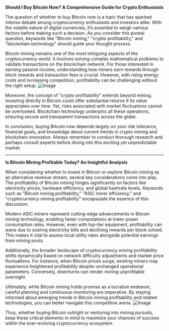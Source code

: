 **Should I Buy Bitcoin Now? A Comprehensive Guide for Crypto Enthusiasts**

The question of whether to buy Bitcoin now is a topic that has sparked intense debate among cryptocurrency enthusiasts and investors alike. With the volatile nature of digital currencies, it’s essential to weigh various factors before making such a decision. As you consider this pivotal question, keywords like "Bitcoin mining," "crypto profitability," and "blockchain technology" should guide your thought process.

Bitcoin mining remains one of the most intriguing aspects of the cryptocurrency world. It involves solving complex mathematical problems to validate transactions on the blockchain network. For those interested in earning passive income, understanding how miners earn rewards through block rewards and transaction fees is crucial. However, with rising energy costs and increasing competition, profitability can be challenging without the right setup. ![Image](https://github.com/user-attachments/assets/b6e7b7a2-655e-4d44-8baa-20c566a3cb65)

Moreover, the concept of "crypto profitability" extends beyond mining. Investing directly in Bitcoin could offer substantial returns if its value appreciates over time. Yet, risks associated with market fluctuations cannot be overlooked. Blockchain technology underpins all these operations, ensuring secure and transparent transactions across the globe.

In conclusion, buying Bitcoin now depends largely on your risk tolerance, financial goals, and knowledge about current trends in crypto mining and blockchain innovation. Always remember to conduct thorough research and perhaps consult experts before diving into this exciting yet unpredictable market.

---

**Is Bitcoin Mining Profitable Today? An Insightful Analysis**

When considering whether to invest in Bitcoin or explore Bitcoin mining as an alternative revenue stream, several key considerations come into play. The profitability of Bitcoin mining hinges significantly on factors like electricity prices, hardware efficiency, and global hashrate levels. Keywords such as "Bitcoin mining profitability," "ASIC miner efficiency," and "cryptocurrency mining profitability" encapsulate the essence of this discussion.

Modern ASIC miners represent cutting-edge advancements in Bitcoin mining technology, enabling faster computations at lower power consumption rates. However, even with top-tier equipment, profitability can wane due to soaring electricity bills and declining rewards per block solved. This makes it vital to assess local utility rates alongside potential earnings from mining pools.

Additionally, the broader landscape of cryptocurrency mining profitability shifts dynamically based on network difficulty adjustments and market price fluctuations. For instance, when Bitcoin prices surge, existing miners may experience heightened profitability despite unchanged operational parameters. Conversely, downturns can render mining unprofitable overnight.

Ultimately, while Bitcoin mining holds promise as a lucrative endeavor, careful planning and continuous monitoring are imperative. By staying informed about emerging trends in Bitcoin mining profitability and related technologies, you can better navigate this competitive arena. ![Image](https://github.com/user-attachments/assets/b6e7b7a2-655e-4d44-8baa-20c566a3cb65)

Thus, whether buying Bitcoin outright or venturing into mining pursuits, keep these critical elements in mind to maximize your chances of success within the ever-evolving cryptocurrency ecosystem.